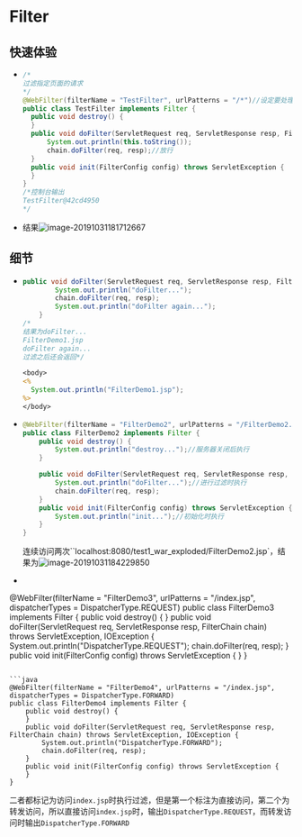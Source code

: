 # Filter

## 快速体验

* ```java
  /*
  过滤指定页面的请求
  */
  @WebFilter(filterName = "TestFilter", urlPatterns = "/*")//设定要处理的页面面
  public class TestFilter implements Filter {
    public void destroy() {
    }
    public void doFilter(ServletRequest req, ServletResponse resp, FilterChain chain) throws ServletException, IOException {
        System.out.println(this.toString());
        chain.doFilter(req, resp);//放行
    }
    public void init(FilterConfig config) throws ServletException {
    }
  }
  /*控制台输出
  TestFilter@42cd4950
  */
  ```

* 结果![image-20191031181712667](image-20191031181712667.png)

## 细节

*   ```java
    public void doFilter(ServletRequest req, ServletResponse resp, FilterChain chain) throws ServletException, IOException {
            System.out.println("doFilter...");
            chain.doFilter(req, resp);
            System.out.println("doFilter again...");
        }
    /*
    结果为doFilter...
    FilterDemo1.jsp
    doFilter again...
    过滤之后还会返回*/
    ```

    ```jsp
    <body>
    <%
      System.out.println("FilterDemo1.jsp");
    %>
    </body>
    ```

*   ```java
    @WebFilter(filterName = "FilterDemo2", urlPatterns = "/FilterDemo2.jsp")
    public class FilterDemo2 implements Filter {
        public void destroy() {
            System.out.println("destroy...");//服务器关闭后执行
        }
    
        public void doFilter(ServletRequest req, ServletResponse resp, FilterChain chain) throws ServletException, IOException {
            System.out.println("doFilter...");//进行过滤时执行
            chain.doFilter(req, resp);
        }
        public void init(FilterConfig config) throws ServletException {
            System.out.println("init...");//初始化时执行
        }
    }
    ```

    连续访问两次``localhost:8080/test1_war_exploded/FilterDemo2.jsp`，结果为![image-20191031184229850](image-20191031184229850.png)

* ```java
@WebFilter(filterName = "FilterDemo3", urlPatterns = "/index.jsp", dispatcherTypes = DispatcherType.REQUEST)
  public class FilterDemo3 implements Filter {
      public void destroy() {
      }
      public void doFilter(ServletRequest req, ServletResponse resp, FilterChain chain) throws ServletException, IOException {
          System.out.println("DispatcherType.REQUEST");
          chain.doFilter(req, resp);
      }
      public void init(FilterConfig config) throws ServletException {
      }
  }
  ```
  
  ```java
  @WebFilter(filterName = "FilterDemo4", urlPatterns = "/index.jsp", dispatcherTypes = DispatcherType.FORWARD)
  public class FilterDemo4 implements Filter {
      public void destroy() {
      }
      public void doFilter(ServletRequest req, ServletResponse resp, FilterChain chain) throws ServletException, IOException {
          System.out.println("DispatcherType.FORWARD");
          chain.doFilter(req, resp);
      }
      public void init(FilterConfig config) throws ServletException {
      }
  }
  ```
  
  二者都标记为访问`index.jsp`时执行过滤，但是第一个标注为直接访问，第二个为转发访问，所以直接访问`index.jsp`时，输出`DispatcherType.REQUEST`，而转发访问时输出`DispatcherType.FORWARD`



